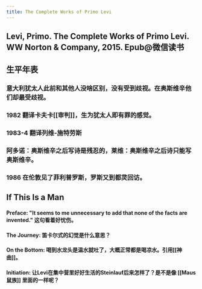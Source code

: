 ```yaml
---
title: The Complete Works of Primo Levi
---
```


## Levi, Primo. The Complete Works of Primo Levi. WW Norton & Company, 2015. Epub@微信读书

## 生平年表
### 意大利犹太人此前和其他人没啥区别，没有受到歧视。在奥斯维辛他们却最受歧视。
### 1982 翻译卡夫卡[[审判]]，生为犹太人即有罪的感觉。
### 1983-4 翻译列维-施特劳斯
### 阿多诺：奥斯维辛之后写诗是残忍的，莱维：奥斯维辛之后诗只能写奥斯维辛。
### 1986 在伦敦见了菲利普罗斯，罗斯又到都灵回访。
## If This Is a Man
#### Preface: "It seems to me unnecessary to add that none of the facts are invented." 这句看着好忧伤。
#### The Journey: 笛卡尔式的幻觉是什么意思？
#### On the Bottom: 喝到水龙头是温水就吐了，大概正常都是喝凉水。引用[[神曲]]。
#### Initiation: 让Levi在集中营里好好生活的Steinlauf后来怎样了？是不是像 [[Maus 鼠族]] 里面的一样呢？
####
